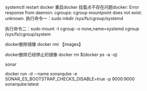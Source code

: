 systemctl restart docker 重启docker
挂载点不存在问题docker: Error response from daemon: cgroups: cgroup mountpoint does not exist: unknown.
执行命令一：sudo mkdir /sys/fs/cgroup/systemd

执行命令二：sudo mount -t cgroup -o none,name=systemd cgroup /sys/fs/cgroup/system



docker删除镜像 docker rmi 【images】

docker删除已经停止的镜像 docker rm $(docker ps -a -q)





sonar

docker run -d --name sonarqube -e SONAR_ES_BOOTSTRAP_CHECKS_DISABLE=true -p 9000:9000 sonarqube:latest